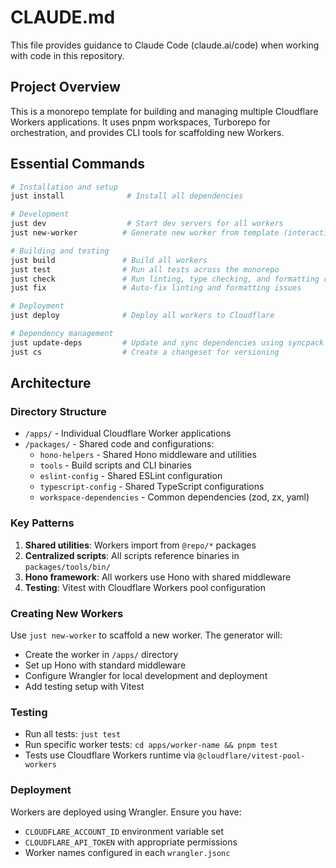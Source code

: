 # CLAUDE.md

This file provides guidance to Claude Code (claude.ai/code) when working with code in this repository.

## Project Overview

This is a monorepo template for building and managing multiple Cloudflare Workers applications. It uses pnpm workspaces, Turborepo for orchestration, and provides CLI tools for scaffolding new Workers.

## Essential Commands

```bash
# Installation and setup
just install              # Install all dependencies

# Development
just dev                  # Start dev servers for all workers
just new-worker          # Generate new worker from template (interactive)

# Building and testing
just build               # Build all workers
just test                # Run all tests across the monorepo
just check               # Run linting, type checking, and formatting checks
just fix                 # Auto-fix linting and formatting issues

# Deployment
just deploy              # Deploy all workers to Cloudflare

# Dependency management
just update-deps         # Update and sync dependencies using syncpack
just cs                  # Create a changeset for versioning
```

## Architecture

### Directory Structure
- `/apps/` - Individual Cloudflare Worker applications
- `/packages/` - Shared code and configurations:
  - `hono-helpers` - Shared Hono middleware and utilities
  - `tools` - Build scripts and CLI binaries
  - `eslint-config` - Shared ESLint configuration
  - `typescript-config` - Shared TypeScript configurations
  - `workspace-dependencies` - Common dependencies (zod, zx, yaml)

### Key Patterns
1. **Shared utilities**: Workers import from `@repo/*` packages
2. **Centralized scripts**: All scripts reference binaries in `packages/tools/bin/`
3. **Hono framework**: All workers use Hono with shared middleware
4. **Testing**: Vitest with Cloudflare Workers pool configuration

### Creating New Workers
Use `just new-worker` to scaffold a new worker. The generator will:
- Create the worker in `/apps/` directory
- Set up Hono with standard middleware
- Configure Wrangler for local development and deployment
- Add testing setup with Vitest

### Testing
- Run all tests: `just test`
- Run specific worker tests: `cd apps/worker-name && pnpm test`
- Tests use Cloudflare Workers runtime via `@cloudflare/vitest-pool-workers`

### Deployment
Workers are deployed using Wrangler. Ensure you have:
- `CLOUDFLARE_ACCOUNT_ID` environment variable set
- `CLOUDFLARE_API_TOKEN` with appropriate permissions
- Worker names configured in each `wrangler.jsonc`